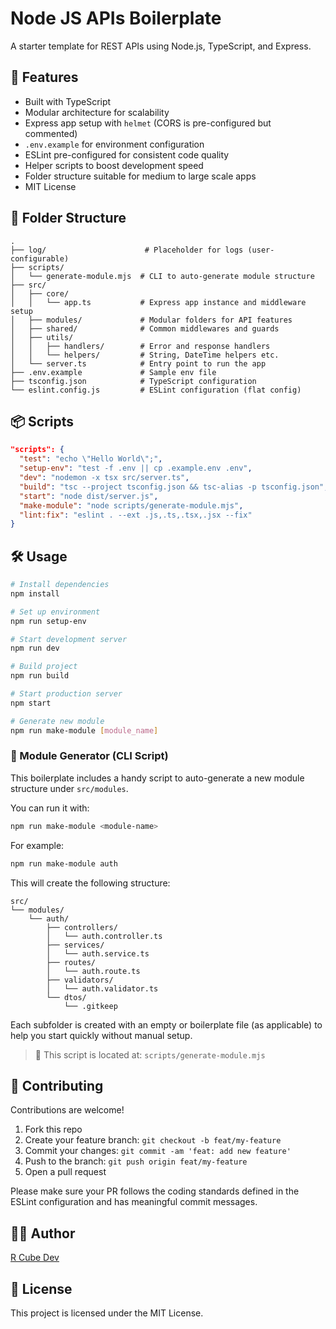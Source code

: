 # Node JS APIs Boilerplate

A starter template for REST APIs using Node.js, TypeScript, and Express.

## 🚀 Features

- Built with TypeScript
- Modular architecture for scalability
- Express app setup with `helmet` (CORS is pre-configured but commented)
- `.env.example` for environment configuration
- ESLint pre-configured for consistent code quality
- Helper scripts to boost development speed
- Folder structure suitable for medium to large scale apps
- MIT License

## 📁 Folder Structure

```
.
├── log/                      # Placeholder for logs (user-configurable)
├── scripts/
│   └── generate-module.mjs  # CLI to auto-generate module structure
├── src/
│   ├── core/
│   │   └── app.ts           # Express app instance and middleware setup
│   ├── modules/             # Modular folders for API features
│   ├── shared/              # Common middlewares and guards
│   ├── utils/
│   │   ├── handlers/        # Error and response handlers
│   │   └── helpers/         # String, DateTime helpers etc.
│   └── server.ts            # Entry point to run the app
├── .env.example             # Sample env file
├── tsconfig.json            # TypeScript configuration
└── eslint.config.js         # ESLint configuration (flat config)
```

## 📦 Scripts

```json
"scripts": {
  "test": "echo \"Hello World\";",
  "setup-env": "test -f .env || cp .example.env .env",
  "dev": "nodemon -x tsx src/server.ts",
  "build": "tsc --project tsconfig.json && tsc-alias -p tsconfig.json",
  "start": "node dist/server.js",
  "make-module": "node scripts/generate-module.mjs",
  "lint:fix": "eslint . --ext .js,.ts,.tsx,.jsx --fix"
}
```

## 🛠️ Usage

```bash
# Install dependencies
npm install

# Set up environment
npm run setup-env

# Start development server
npm run dev

# Build project
npm run build

# Start production server
npm start

# Generate new module
npm run make-module [module_name]
```

### 🧩 Module Generator (CLI Script)

This boilerplate includes a handy script to auto-generate a new module structure under `src/modules`.

You can run it with:

```bash
npm run make-module <module-name>
```

For example:

```bash
npm run make-module auth
```

This will create the following structure:

```
src/
└── modules/
    └── auth/
        ├── controllers/
        │   └── auth.controller.ts
        ├── services/
        │   └── auth.service.ts
        ├── routes/
        │   └── auth.route.ts
        ├── validators/
        │   └── auth.validator.ts
        └── dtos/
            └── .gitkeep
```

Each subfolder is created with an empty or boilerplate file (as applicable) to help you start quickly without manual setup.

> 📌 This script is located at: `scripts/generate-module.mjs`
## 🤝 Contributing

Contributions are welcome!

1. Fork this repo
2. Create your feature branch: `git checkout -b feat/my-feature`
3. Commit your changes: `git commit -am 'feat: add new feature'`
4. Push to the branch: `git push origin feat/my-feature`
5. Open a pull request

Please make sure your PR follows the coding standards defined in the ESLint configuration and has meaningful commit messages.

## 🧑‍💻 Author

[R Cube Dev](https://rcubedev.netlify.app)

## 📄 License

This project is licensed under the MIT License.